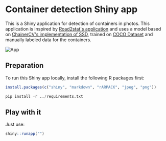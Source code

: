 # Container detection Shiny app

This is a Shiny application for detection of containers in photos. 
This application is inspired by [Road2stat's application](https://github.com/road2stat/imgsvd/) and uses a model based on [ChainerCV's implementation of SSD](https://github.com/chainer/chainercv/tree/master/examples/ssd),
trained on [COCO Dataset](http://cocodataset.org/) and manually labeled data for the containers.

![App]()

## Preparation

To run this Shiny app locally, install the following R packages first:

```r
install.packages(c("shiny", "markdown", "rARPACK", "jpeg", "png"))
```

```python
pip install -r ../requirements.txt
```

## Play with it
Just use:

```r
shiny::runapp("")
```
